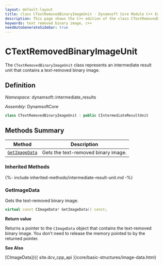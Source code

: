 ```yaml
---
layout: default-layout
title: class CTextRemovedBinaryImageUnit - Dynamsoft Core Module C++ Edition API Reference
description: This page shows the C++ edition of the class CTextRemovedBinaryImageUnit in Dynamsoft Core Module.
keywords: text removed binary image, c++
needAutoGenerateSidebar: true
---
```


# CTextRemovedBinaryImageUnit

The `CTextRemovedBinaryImageUnit` class represents an intermediate result unit that contains a text-removed binary image.

## Definition

*Namespace:* dynamsoft::intermediate_results

*Assembly:* DynamsoftCore

```cpp
class CTextRemovedBinaryImageUnit : public CIntermediateResultUnit 
```

## Methods Summary

| Method               | Description |
|----------------------|-------------|
| [`GetImageData`](#getimagedata) | Gets the text-removed binary image. |

### Inherited Methods

{%- include inherited-methods/intermediate-result-unit.md -%}

### GetImageData

Gets the text-removed binary image.

```cpp
virtual const CImageData* GetImageData() const;
```

**Return value**

Returns a pointer to the `CImageData` object that contains the text-removed binary image. You don't need to release the memory pointed to by the returned pointer.

**See Also**

[CImageData]({{ site.dcv_cpp_api }}core/basic-structures/image-data.html)
